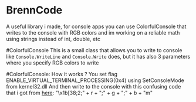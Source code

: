 # BrennCode
A useful library i made, for console apps you can use ColorfulConsole that writes to the console with RGB colors and im working on a reliable math using strings instead of int, double, etc

#ColorfulConsole
This is a small class that allows you to write to console like `Console.WriteLine` and `Console.Write` does, but it has also 3 parameters where you specify RGB colors to write

#ColorfulConsole: How it works ?
You set flag ENABLE_VIRTUAL_TERMINAL_PROCESSING(0x4) using SetConsoleMode from kernel32.dll
And then write to the console with this confusing code that i got from [here](https://stackoverflow.com/questions/7937256/custom-text-color-in-c-sharp-console-application): "\x1b[38;2;" + r + ";" + g + ";" + b + "m"
